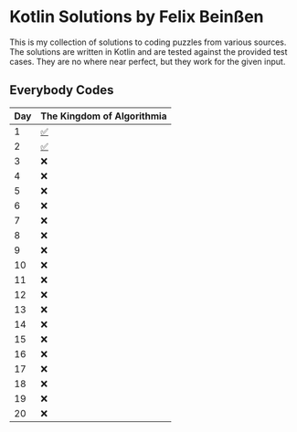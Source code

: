 # Kotlin Solutions by Felix Beinßen

This is my collection of solutions to coding puzzles from various sources. The solutions are written in Kotlin and are tested against the provided test cases. They are no where near perfect, but they work for the given input.

## Everybody Codes

|Day|The Kingdom of Algorithmia|
|---|---|
|1|[✅](src/main/java/puzzle/ec/tkoa/Quest1.kt)|
|2|[✅](src/main/java/puzzle/ec/tkoa/Quest2.kt)|
|3|❌|
|4|❌|
|5|❌|
|6|❌|
|7|❌|
|8|❌|
|9|❌|
|10|❌|
|11|❌|
|12|❌|
|13|❌|
|14|❌|
|15|❌|
|16|❌|
|17|❌|
|18|❌|
|19|❌|
|20|❌|

